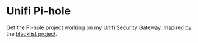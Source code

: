 # Unifi Pi-hole

Get the [Pi-hole](https://github.com/pi-hole/pi-hole) project working on my [Unifi Security Gateway](https://www.ui.com/unifi-routing/usg/). Inspired by the [blacklist project](https://github.com/britannic/blacklist).
